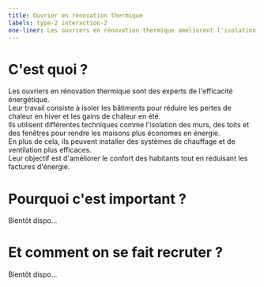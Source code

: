 ```yaml
---
title: Ouvrier en rénovation thermique
labels: type-2 interaction-2
one-liner: Les ouvriers en rénovation thermique améliorent l'isolation des bâtiments pour économiser de l'énergie et rendre les logements plus confortables.
---
```


# C'est quoi ?

Les ouvriers en rénovation thermique sont des experts de l'efficacité énergétique.  
Leur travail consiste à isoler les bâtiments pour réduire les pertes de chaleur en hiver et les gains de chaleur en été.  
Ils utilisent différentes techniques comme l'isolation des murs, des toits et des fenêtres pour rendre les maisons plus économes en énergie.  
En plus de cela, ils peuvent installer des systèmes de chauffage et de ventilation plus efficaces.  
Leur objectif est d'améliorer le confort des habitants tout en réduisant les factures d'énergie. 

# Pourquoi c'est important ?

Bientôt dispo...

# Et comment on se fait recruter ?

Bientôt dispo...